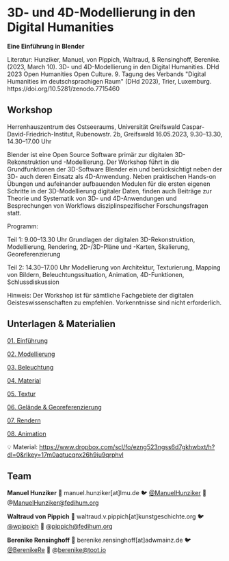 # 3D- und 4D-Modellierung in den Digital Humanities

**Eine Einführung in Blender**




<aside>
Literatur: Hunziker, Manuel, von Pippich, Waltraud, & Rensinghoff, Berenike. (2023, March 10). 3D- und 4D-Modellierung in den Digital Humanities. DHd 2023 Open Humanities Open Culture. 9. Tagung des Verbands "Digital Humanities im deutschsprachigen Raum" (DHd 2023), Trier, Luxemburg. https://doi.org/10.5281/zenodo.7715460

</aside>

## Workshop

Herrenhauszentrum des Ostseeraums, Universität Greifswald
Caspar-David-Friedrich-Institut, Rubenowstr. 2b, Greifswald
16.05.2023, 9.30–13.30, 14.30–17.00 Uhr

Blender ist eine Open Source Software primär zur digitalen 3D-Rekonstruktion und -Modellierung. Der Workshop führt in die Grundfunktionen der 3D-Software Blender ein und berücksichtigt neben der 3D- auch deren Einsatz als 4D-Anwendung. Neben praktischen Hands-on Übungen und aufeinander aufbauenden Modulen für die ersten eigenen Schritte in der 3D-Modellierung digitaler Daten, finden auch Beiträge zur Theorie und Systematik von 3D- und 4D-Anwendungen und Besprechungen von Workflows disziplinspezifischer Forschungsfragen statt. 


Programm:

Teil 1: 9.00–13.30 Uhr
Grundlagen der digitalen 3D-Rekonstruktion, Modellierung, Rendering, 2D-/3D-Pläne und -Karten, Skalierung, Georeferenzierung

Teil 2: 14.30–17.00 Uhr
Modellierung von Architektur, Texturierung, Mapping von Bildern, Beleuchtungssituation, Animation, 4D-Funktionen, Schlussdiskussion 

Hinweis: Der Workshop ist für sämtliche Fachgebiete der digitalen Geisteswissenschaften zu empfehlen. Vorkenntnisse sind nicht erforderlich. 


## Unterlagen & Materialien


[01. Einführung](Workshopunterlagen/01_Einführung.md)

[02. Modellierung](Workshopunterlagen/02_Modellierung.md)

[03. Beleuchtung](Workshopunterlagen/03_Beleuchtung.md)

[04. Material](Workshopunterlagen/04_Material.md)

[05. Textur](Workshopunterlagen/05_Textur.md)

[06. Gelände & Georeferenzierung](Workshopunterlagen/06_Gelände_Georeferenzierung.md)

[07. Rendern](Workshopunterlagen/07_Rendern.md)

[08. Animation](Workshopunterlagen/08_Animation.md)





💡 Material: https://www.dropbox.com/scl/fo/ezng523ngss6d7gkhwbxt/h?dl=0&rlkey=17m0aqtucqnx26h9iu9qrphvl

## Team


**Manuel Hunziker** 📧 manuel.hunziker[at]lmu.de  🐦 [@ManuelHunziker](https://twitter.com/ManuelHunziker)  🐘 @ManuelHunziker@fedihum.org

**Waltraud von Pippich** 📧 waltraud.v.pippich[at]kunstgeschichte.org    🐦 [@wpippich](https://www.twitter.com/wpippich) 🐘 @pippich@fedihum.org

**Berenike Rensinghoff** 📧 berenike.rensinghoff[at]adwmainz.de     🐦 [@BerenikeRe](https://www.twitter.com/BerenikeRe)  🐘 @berenike@toot.io
